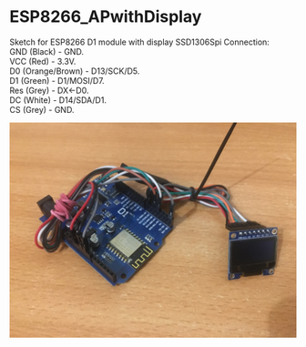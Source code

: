 # ESP8266_APwithDisplay
Sketch for ESP8266 D1 module with display SSD1306Spi
Connection:   
GND (Black) - GND.   
VCC (Red) - 3.3V.   
D0 (Orange/Brown) - D13/SCK/D5.   
D1 (Green) - D1/MOSI/D7.   
Res (Grey) - DX<-D0.   
DC (White) - D14/SDA/D1.   
CS (Grey) - GND.   
    
![Example](/WiFiAccessPointWithMonitor/connection_example.JPG)
